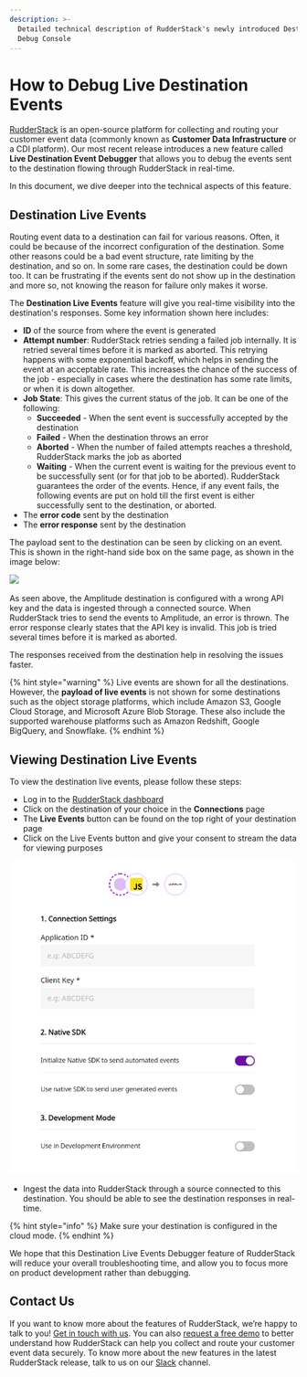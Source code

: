 ```yaml
---
description: >-
  Detailed technical description of RudderStack's newly introduced Destination
  Debug Console
---
```


# How to Debug Live Destination Events

[RudderStack](https://rudderstack.com) is an open-source platform for collecting and routing your customer event data \(commonly known as **Customer Data Infrastructure** or a CDI platform\). Our most recent release introduces a new feature called **Live Destination Event Debugger** that allows you to debug the events sent to the destination flowing through RudderStack in real-time.

In this document, we dive deeper into the technical aspects of this feature.

## **Destination Live Events**

Routing event data to a destination can fail for various reasons. Often, it could be because of the incorrect configuration of the destination. Some other reasons could be a bad event structure, rate limiting by the destination, and so on. In some rare cases, the destination could be down too. It can be frustrating if the events sent do not show up in the destination and more so, not knowing the reason for failure only makes it worse.

The **Destination Live Events** feature will give you real-time visibility into the destination's responses. Some key information shown here includes:

* **ID** of the source from where the event is generated
* **Attempt number**: RudderStack retries sending a failed job internally. It is retried several times before it is marked as aborted. This retrying happens with some exponential backoff, which helps in sending the event at an acceptable rate. This increases the chance of the success of the job - especially in cases where the destination has some rate limits, or when it is down altogether.
* **Job State**: This gives the current status of the job. It can be one of the following:
  * **Succeeded** - When the sent event is successfully  accepted by the destination
  * **Failed** - When the destination throws an error
  * **Aborted** - When the number of failed attempts reaches a threshold, RudderStack marks the job as aborted 
  * **Waiting** - When the current event is waiting for the previous event to be successfully sent \(or for that job to be aborted\). RudderStack guarantees the order of the events. Hence, if any event fails, the following events are put on hold till the first event is either successfully sent to the destination, or aborted.
* The **error code** sent by the destination
* The **error response** sent by the destination

The payload sent to the destination can be seen by clicking on an event. This is shown in the right-hand side box on the same page, as shown in the image below:

![](https://lh6.googleusercontent.com/J9YJXBCimDUeiIiSEkRbxA8Ttql9bBKMnzM0M8NYrKxWJ-KIhCBNj6UcN2t7akSMTfuFoV4CJNHRCxPj7OgQZ3ytXErLlWIGxWkhdJh2dikvTGK8_GByKU7WfK6Yj_vbU5sM0GoS)

As seen above, the Amplitude destination is configured with a wrong API key and the data is ingested through a connected source. When RudderStack tries to send the events to Amplitude, an error is thrown. The error response clearly states that the API key is invalid. This job is tried several times before it is marked as aborted.

The responses received from the destination help in resolving the issues faster.

{% hint style="warning" %}
Live events are shown for all the destinations. However, the **payload of live events** is not shown for some destinations such as the object storage platforms, which include Amazon S3, Google Cloud Storage, and Microsoft Azure Blob Storage. These also include the supported warehouse platforms such as Amazon Redshift, Google BigQuery, and Snowflake.
{% endhint %}

## **Viewing Destination Live Events**

To view the destination live events, please follow these steps:

* Log in  to the [RudderStack dashboard](https://app.rudderstack.com/)
* Click on the destination of your choice in the **Connections** page
* The **Live Events** button can be found on the top right of your destination page
* Click on the Live Events button and give your consent to stream the data for viewing purposes

![](../.gitbook/assets/image%20%2833%29.png)

* Ingest the data into RudderStack through a source connected to this destination. You should be able to see the destination responses in real-time. 

{% hint style="info" %}
Make sure your destination is configured in the cloud mode.
{% endhint %}

We hope that this Destination Live Events Debugger feature of RudderStack will reduce your overall troubleshooting time, and allow you to focus more on product development rather than debugging.

## **Contact Us**

If you want to know more about the features of RudderStack, we’re happy to talk to you! [Get in touch with us](mailto:%20contact@rudderstack.com). You can also [request a free demo](https://rudderstack.com/request-a-demo/) to better understand how RudderStack can help you collect and route your customer event data securely. To know more about the new features in the latest RudderStack release, talk to us on our [Slack](https://resources.rudderstack.com/join-rudderstack-slack) channel.

